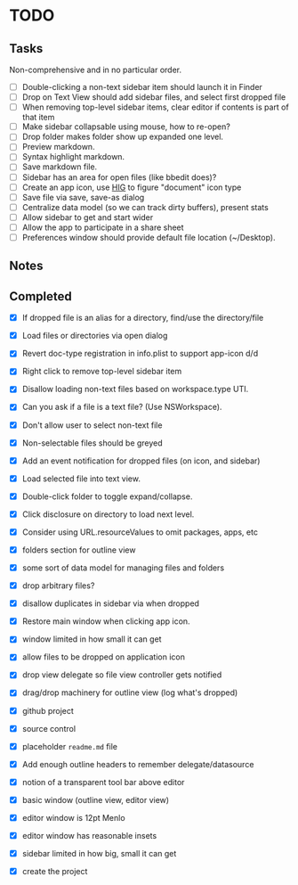 # TODO

## Tasks

Non-comprehensive and in no particular order.

- [ ] Double-clicking a non-text sidebar item should launch it in Finder
- [ ] Drop on Text View should add sidebar files, and select first dropped file
- [ ] When removing top-level sidebar items, clear editor if contents is part of that item
- [ ] Make sidebar collapsable using mouse, how to re-open?
- [ ] Drop folder makes folder show up expanded one level.
- [ ] Preview markdown.
- [ ] Syntax highlight markdown.
- [ ] Save markdown file.
- [ ] Sidebar has an area for open files (like bbedit does)?
- [ ] Create an app icon, use [HIG][appicon] to figure "document" icon type
- [ ] Save file via save, save-as dialog
- [ ] Centralize data model (so we can track dirty buffers), present stats
- [ ] Allow sidebar to get and start wider
- [ ] Allow the app to participate in a share sheet
- [ ] Preferences window should provide default file location (~/Desktop).

## Notes

## Completed

- [x] If dropped file is an alias for a directory, find/use the directory/file
- [x] Load files or directories via open dialog
- [x] Revert doc-type registration in info.plist to support app-icon d/d
- [x] Right click to remove top-level sidebar item
- [x] Disallow loading non-text files based on workspace.type UTI.
- [x] Can you ask if a file is a text file? (Use NSWorkspace).
- [x] Don't allow user to select non-text file
- [x] Non-selectable files should be greyed
- [x] Add an event notification for dropped files (on icon, and sidebar)
- [x] Load selected file into text view.
- [x] Double-click folder to toggle expand/collapse.
- [x] Click disclosure on directory to load next level.
- [x] Consider using URL.resourceValues to omit packages, apps, etc
- [x] folders section for outline view
- [x] some sort of data model for managing files and folders
- [x] drop arbitrary files?
- [x] disallow duplicates in sidebar via when dropped
- [x] Restore main window when clicking app icon.
- [x] window limited in how small it can get
- [x] allow files to be dropped on application icon
- [x] drop view delegate so file view controller gets notified
- [x] drag/drop machinery for outline view (log what's dropped)
- [x] github project
- [x] source control
- [x] placeholder `readme.md` file
- [x] Add enough outline headers to remember delegate/datasource
- [x] notion of a transparent tool bar above editor
- [x] basic window (outline view, editor view)
- [x] editor window is 12pt Menlo
- [x] editor window has reasonable insets
- [x] sidebar limited in how big, small it can get
- [x] create the project


[hig]: https://developer.apple.com/design/human-interface-guidelines/macos/overview/themes/
[appicon]: https://developer.apple.com/design/human-interface-guidelines/macos/icons-and-images/app-icon/
